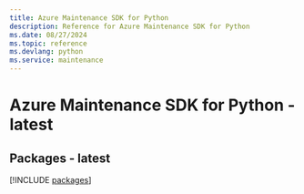 ```yaml
---
title: Azure Maintenance SDK for Python
description: Reference for Azure Maintenance SDK for Python
ms.date: 08/27/2024
ms.topic: reference
ms.devlang: python
ms.service: maintenance
---
```

# Azure Maintenance SDK for Python - latest
## Packages - latest
[!INCLUDE [packages](maintenance-index.md)]